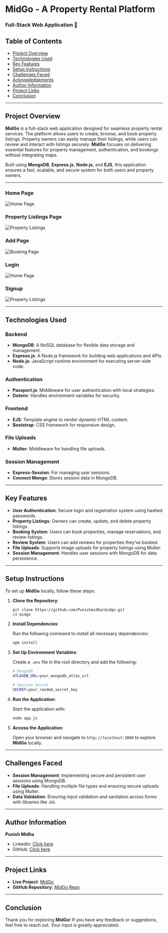 # MidGo - A Property Rental Platform  
### Full-Stack Web Application 🚀  

## Table of Contents
- [Project Overview](#project-overview)
- [Technologies Used](#technologies-used)
- [Key Features](#key-features)
- [Setup Instructions](#setup-instructions)
- [Challenges Faced](#challenges-faced)
- [Acknowledgements](#acknowledgements)
- [Author Information](#author-information)
- [Project Links](#project-links)
- [Conclusion](#conclusion)

---

## Project Overview
**MidGo** is a full-stack web application designed for seamless property rental services. The platform allows users to create, browse, and book property listings. Property owners can easily manage their listings, while users can review and interact with listings securely. **MidGo** focuses on delivering essential features for property management, authentication, and bookings without integrating maps.

Built using **MongoDB**, **Express.js**, **Node.js**, and **EJS**, this application ensures a fast, scalable, and secure system for both users and property owners.

---

### Home Page
![Home Page](./screenshots/homePage.png)

### Property Listings Page
![Property Listings](./screenshots/aboutListing.png)

### Add Page
![Booking Page](./screenshots/addListing.png)

### Login
![Home Page](./screenshots/loginPage.png)

### Signup
![Property Listings](./screenshots/signupPage.png)

---

## Technologies Used

### Backend
- **MongoDB**: A NoSQL database for flexible data storage and management.
- **Express.js**: A Node.js framework for building web applications and APIs.
- **Node.js**: JavaScript runtime environment for executing server-side code.

### Authentication
- **Passport.js**: Middleware for user authentication with local strategies.
- **Dotenv**: Handles environment variables for security.

### Frontend
- **EJS**: Template engine to render dynamic HTML content.
- **Bootstrap**: CSS framework for responsive design.

### File Uploads
- **Multer**: Middleware for handling file uploads.

### Session Management
- **Express-Session**: For managing user sessions.
- **Connect Mongo**: Stores session data in MongoDB.

---

## Key Features
- **User Authentication**: Secure login and registration system using hashed passwords.
- **Property Listings**: Owners can create, update, and delete property listings.
- **Booking System**: Users can book properties, manage reservations, and review listings.
- **Review System**: Users can add reviews for properties they’ve booked.
- **File Uploads**: Supports image uploads for property listings using Multer.
- **Session Management**: Handles user sessions with MongoDB for data persistence.

---

## Setup Instructions

To set up **MidGo** locally, follow these steps:

1. **Clone the Repository**:

    ```bash
    git clone https://github.com/Punishmidha/midgo.git
    cd midgo
    ```

2. **Install Dependencies**:

    Run the following command to install all necessary dependencies:

    ```bash
    npm install
    ```

3. **Set Up Environment Variables**:

    Create a `.env` file in the root directory and add the following:

    ```bash
    # MongoDB
    ATLASDB_URL=your_mongodb_atlas_url

    # Session Secret
    SECRET=your_random_secret_key
    ```

4. **Run the Application**:

    Start the application with:

    ```bash
    node app.js
    ```

5. **Access the Application**:

    Open your browser and navigate to `http://localhost:3000` to explore **MidGo** locally.

---

## Challenges Faced

- **Session Management**: Implementing secure and persistent user sessions using MongoDB.
- **File Uploads**: Handling multiple file types and ensuring secure uploads using Multer.
- **Data Validation**: Ensuring input validation and sanitation across forms with libraries like Joi.

---

## Author Information
**Punish Midha**  
- LinkedIn: [Click here](https://www.linkedin.com/in/punish-midha-381777245/)
- GitHub: [Click here](https://github.com/Punishmidha)

---

## Project Links
- **Live Project**: [MidGo](https://https-github-com-punishmidha-midgo.onrender.com/)
- **GitHub Repository**: [MidGo Repo](https://github.com/Punishmidha/https---github.com-Punishmidha-MidGo)

---

## Conclusion
Thank you for exploring **MidGo**! If you have any feedback or suggestions, feel free to reach out. Your input is greatly appreciated.
